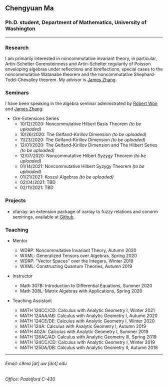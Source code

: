 ## Chengyuan Ma

### Ph.D. student, Department of Mathematics, University of Washington

---

### Research

I am primarily interested in noncommutative invariant theory, in particular, Artin-Schelter Gorensteinness and Artin-Schelter regularity of Poisson enveloping algebras under reflections and bireflections, special cases to the noncommutative Watanabe theorem and the noncommutative Shephard-Todd-Chevalley theorem. My advisor is [James Zhang](https://math.washington.edu/people/james-zhang).

### Seminars

I have been speaking in the algebra seminar administrated by [Robert Won](https://faculty.washington.edu/robwon/) and [James Zhang](https://math.washington.edu/people/james-zhang):

- Ore-Extensions Series
  - 10/12/2020: Noncommutative Hilbert Basis Theorem _(to be uploaded)_
  - 10/26/2020: The Gelfand-Kirillov Dimension _(to be uploaded)_
  - 11/23/2020: The Gelfand-Kirillov Dimension _(to be uploaded)_
  - 12/01/2020: The Gelfand-Kirillov Dimension and The Hilbert Series _(to be uploaded)_
  - 12/07/2020: Noncommutative Hilbert Syzygy Theorem _(to be uploaded)_
  - 01/14/2021: Noncommutative Hilbert Syzygy Theorem _(to be uploaded)_
  - 01/21/2021: Koszul Algebras _(to be uploaded)_
  - 02/04/2021: TBD
  - 02/11/2021: TBD

### Projects
- xfarray: an extension package of xarray to fuzzy relations and conorm semirings, available at [Github](https://github.com/CliffJoslyn/xFarray).

### Teaching
- Mentor
  - WDRP: Noncommutative Invariant Theory, Autumn 2020
  - WXML: Generalized Tensors over Algebras, Spring 2020
  - WDRP: "Vector Spaces" over the Integers, Winter 2019
  - WXML: Constructing Quantum Theories, Autumn 2019

- Instructor
  - Math 307B: Introduction to Differential Equations, Summer 2020
  - Math 308L: Matrix Algebras with Applications, Spring 2020

- Teaching Assistant
  - MATH 124CC/CD: Calculus with Analytic Geometry I, Winter 2021
  - MATH 124AA/AB: Calculus with Analytic Geometry I, Autumn 2020
  - MATH 124CE/DE: Calculus with Analytic Geometry I, Winter 2020
  - MATH 124A: Calculus with Analytic Geometry I, Autumn 2019
  - MATH 402A: Calculus with Analytic Geometry I, Summer 2019
  - MATH 126AC/AD: Calculus with Analytic Geometry III, Spring 2019
  - MATH 124CC/CD: Calculus with Analytic Geometry I, Winter 2019
  - MATH 125DA/DB: Calculus with Analytic Geometry II, Autumn 2018
  



---

###### Email: c9ma [at] uw [dot] edu
###### Office: Padelford C-430
